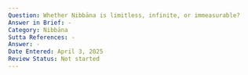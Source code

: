 ```yaml
---
Question: Whether Nibbāna is limitless, infinite, or immeasurable?
Answer in Brief: -
Category: Nibbāna
Sutta References: -
Answer: -
Date Entered: April 3, 2025
Review Status: Not started
---
```

